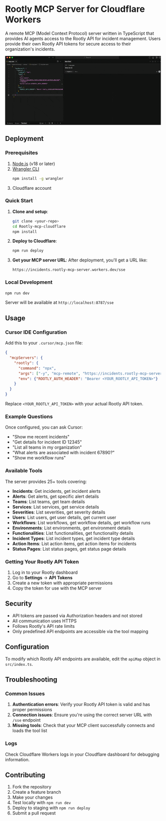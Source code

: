 # Rootly MCP Server for Cloudflare Workers

A remote MCP (Model Context Protocol) server written in TypeScript that provides AI agents access to the Rootly API for incident management. Users provide their own Rootly API tokens for secure access to their organization's incidents.

![Cursor IDE Integration Demo](cloudflare-mcp-demo.gif)

## Deployment

### Prerequisites

1. [Node.js](https://nodejs.org/) (v18 or later)
2. [Wrangler CLI](https://developers.cloudflare.com/workers/wrangler/install-and-update/)
   ```bash
   npm install -g wrangler
   ```
3. Cloudflare account

### Quick Start

1. **Clone and setup**:
   ```bash
   git clone <your-repo>
   cd Rootly-mcp-cloudflare
   npm install
   ```

2. **Deploy to Cloudflare**:
   ```bash
   npm run deploy
   ```

3. **Get your MCP server URL**:
   After deployment, you'll get a URL like:
   ```
   https://incidents.rootly-mcp-server.workers.dev/sse
   ```

### Local Development

```bash
npm run dev
```

Server will be available at `http://localhost:8787/sse`

## Usage

### Cursor IDE Configuration

Add this to your `.cursor/mcp.json` file:

```json
{
  "mcpServers": {
    "rootly": {
      "command": "npx",
      "args": ["-y", "mcp-remote", "https://incidents.rootly-mcp-server.workers.dev/sse", "--header", "Authorization:${ROOTLY_AUTH_HEADER}"],
      "env": {"ROOTLY_AUTH_HEADER": "Bearer <YOUR_ROOTLY_API_TOKEN>"}
    }
  }
}
```

Replace `<YOUR_ROOTLY_API_TOKEN>` with your actual Rootly API token.

### Example Questions

Once configured, you can ask Cursor:

- "Show me recent incidents"
- "Get details for incident ID 12345" 
- "List all teams in my organization"
- "What alerts are associated with incident 67890?"
- "Show me workflow runs"

### Available Tools

The server provides 25+ tools covering:

- **Incidents**: Get incidents, get incident alerts
- **Alerts**: Get alerts, get specific alert details
- **Teams**: List teams, get team details
- **Services**: List services, get service details  
- **Severities**: List severities, get severity details
- **Users**: List users, get user details, get current user
- **Workflows**: List workflows, get workflow details, get workflow runs
- **Environments**: List environments, get environment details
- **Functionalities**: List functionalities, get functionality details
- **Incident Types**: List incident types, get incident type details
- **Action Items**: List action items, get action items for incidents
- **Status Pages**: List status pages, get status page details

### Getting Your Rootly API Token

1. Log in to your Rootly dashboard
2. Go to **Settings** → **API Tokens**
3. Create a new token with appropriate permissions
4. Copy the token for use with the MCP server

## Security

- API tokens are passed via Authorization headers and not stored
- All communication uses HTTPS
- Follows Rootly's API rate limits
- Only predefined API endpoints are accessible via the tool mapping

## Configuration

To modify which Rootly API endpoints are available, edit the `apiMap` object in `src/index.ts`.

## Troubleshooting

### Common Issues

1. **Authentication errors**: Verify your Rootly API token is valid and has proper permissions
2. **Connection issues**: Ensure you're using the correct server URL with `/sse` endpoint
3. **Missing tools**: Check that your MCP client successfully connects and loads the tool list

### Logs

Check Cloudflare Workers logs in your Cloudflare dashboard for debugging information.

## Contributing

1. Fork the repository
2. Create a feature branch
3. Make your changes
4. Test locally with `npm run dev`
5. Deploy to staging with `npm run deploy`
6. Submit a pull request